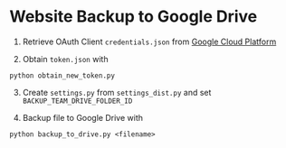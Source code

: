 # Website Backup to Google Drive

1. Retrieve OAuth Client `credentials.json` from [Google Cloud Platform](https://console.cloud.google.com/apis/credentials)

2. Obtain `token.json` with
```
python obtain_new_token.py
```

3. Create `settings.py` from `settings_dist.py` and set `BACKUP_TEAM_DRIVE_FOLDER_ID`

4. Backup file to Google Drive with
```
python backup_to_drive.py <filename>
```
